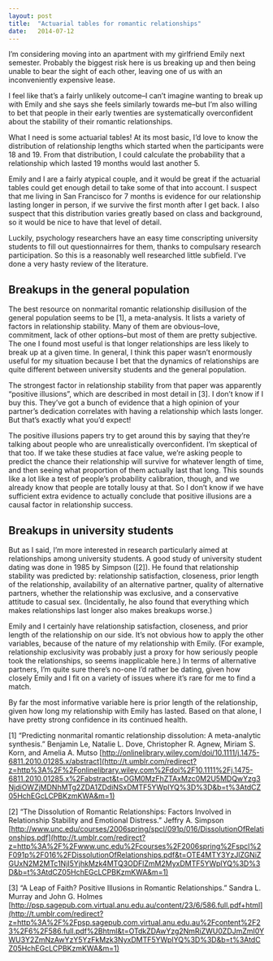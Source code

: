 ```yaml
---
layout: post
title:  "Actuarial tables for romantic relationships"
date:   2014-07-12
---
```


I’m considering moving into an apartment with my girlfriend Emily﻿ next semester. Probably the biggest risk here is us breaking up and then being unable to bear the sight of each other, leaving one of us with an inconveniently expensive lease.

I feel like that’s a fairly unlikely outcome–I can’t imagine wanting to break up with Emily and she says she feels similarly towards me–but I’m also willing to bet that people in their early twenties are systematically overconfident about the stability of their romantic relationships.

What I need is some actuarial tables! At its most basic, I’d love to know the distribution of relationship lengths which started when the participants were 18 and 19\. From that distribution, I could calculate the probability that a relationship which lasted 19 months would last another 5.

Emily and I are a fairly atypical couple, and it would be great if the actuarial tables could get enough detail to take some of that into account. I suspect that me living in San Francisco for 7 months is evidence for our relationship lasting longer in person, if we survive the first month after I get back. I also suspect that this distribution varies greatly based on class and background, so it would be nice to have that level of detail.

Luckily, psychology researchers have an easy time conscripting university students to fill out questionnairres for them, thanks to compulsary research participation. So this is a reasonably well researched little subfield. I’ve done a very hasty review of the literature.

## Breakups in the general population

The best resource on nonmarital romantic relationship disillusion of the general population seems to be [1], a meta-analysis. It lists a variety of factors in relationship stability. Many of them are obvious–love, commitment, lack of other options–but most of them are pretty subjective. The one I found most useful is that longer relationships are less likely to break up at a given time. In general, I think this paper wasn’t enormously useful for my situation because I bet that the dynamics of relationships are quite different between university students and the general population.

The strongest factor in relationship stability from that paper was apparently “positive illusions”, which are described in most detail in [3]. I don’t know if I buy this. They’ve got a bunch of evidence that a high opinion of your partner’s dedication correlates with having a relationship which lasts longer. But that’s exactly what you’d expect!

The positive illusions papers try to get around this by saying that they’re talking about people who are unrealistically overconfident. I’m skeptical of that too. If we take these studies at face value, we’re asking people to predict the chance their relationship will survive for whatever length of time, and then seeing what proportion of them actually last that long. This sounds like a lot like a test of people’s probability calibration, though, and we already know that people are totally lousy at that. So I don’t know if we have sufficient extra evidence to actually conclude that positive illusions are a causal factor in relationship success.

## Breakups in university students

But as I said, I’m more interested in research particularly aimed at relationships among university students. A good study of university student dating was done in 1985 by Simpson ([2]). He found that relationship stability was predicted by: relationship satisfaction, closeness, prior length of the relationship, availability of an alternative partner, quality of alternative partners, whether the relationship was exclusive, and a conservative attitude to casual sex. (Incidentally, he also found that everything which makes relationships last longer also makes breakups worse.)

Emily and I certainly have relationship satisfaction, closeness, and prior length of the relationship on our side. It’s not obvious how to apply the other variables, because of the nature of my relationship with Emily. (For example, relationship exclusivity was probably just a proxy for how seriously people took the relationships, so seems inapplicable here.) In terms of alternative partners, I’m quite sure there’s no-one I’d rather be dating, given how closely Emily and I fit on a variety of issues where it’s rare for me to find a match.

By far the most informative variable here is prior length of the relationship, given how long my relationship with Emily has lasted. Based on that alone, I have pretty strong confidence in its continued health.

[1] “Predicting nonmarital romantic relationship dissolution: A meta-analytic synthesis.” Benjamin Le, Natalie L. Dove, Christopher R. Agnew, Miriam S. Korn, and Amelia A. Mutso [http://onlinelibrary.wiley.com/doi/10.1111/j.1475-6811.2010.01285.x/abstract](http://t.umblr.com/redirect?z=http%3A%2F%2Fonlinelibrary.wiley.com%2Fdoi%2F10.1111%2Fj.1475-6811.2010.01285.x%2Fabstract&t=OGM0MzFhZTAxMzc0M2U5MDQwYzg3NjdiOWZjMDNhMTg2ZDA1ZDdiNSxDMTF5YWpIYQ%3D%3D&b=t%3AtdCZ05HchEGcLCPBKzmKWA&m=1)

[2] “The Dissolution of Romantic Relationships: Factors Involved in Relationship Stability and Emotional Distress.” Jeffry A. Simpson [http://www.unc.edu/courses/2006spring/spcl/091p/016/DissolutionOfRelationships.pdf](http://t.umblr.com/redirect?z=http%3A%2F%2Fwww.unc.edu%2Fcourses%2F2006spring%2Fspcl%2F091p%2F016%2FDissolutionOfRelationships.pdf&t=OTE4MTY3YzJlZGNiZGUxN2M2MTc1NjI5YjhkMzk4MTQ3ODFlZmM2MyxDMTF5YWpIYQ%3D%3D&b=t%3AtdCZ05HchEGcLCPBKzmKWA&m=1)

[3] “A Leap of Faith? Positive Illusions in Romantic Relationships.” Sandra L. Murray and John G. Holmes [http://psp.sagepub.com.virtual.anu.edu.au/content/23/6/586.full.pdf+html](http://t.umblr.com/redirect?z=http%3A%2F%2Fpsp.sagepub.com.virtual.anu.edu.au%2Fcontent%2F23%2F6%2F586.full.pdf%2Bhtml&t=OTdkZDAwYzg2NmRiZWU0ZDJmZmI0YWU3Y2ZmNzAwYzY5YzFkMzk3NyxDMTF5YWpIYQ%3D%3D&b=t%3AtdCZ05HchEGcLCPBKzmKWA&m=1)
